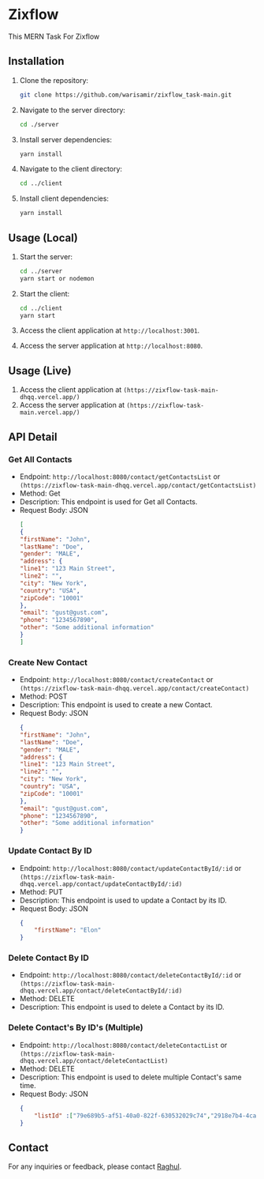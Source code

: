 # Zixflow

This MERN Task For Zixflow

## Installation

1. Clone the repository:
    ```bash
    git clone https://github.com/warisamir/zixflow_task-main.git

2. Navigate to the server directory:
    ```bash
    cd ./server
    ```

3. Install server dependencies:
    ```bash
    yarn install
    ```

4. Navigate to the client directory:
    ```bash
    cd ../client
    ```

5. Install client dependencies:
    ```bash
    yarn install
    ```

## Usage (Local)

1. Start the server:
    ```bash
    cd ../server
    yarn start or nodemon
    ```

2. Start the client:
    ```bash
    cd ../client
    yarn start
    ```

3. Access the client application at `http://localhost:3001`.
4. Access the server application at `http://localhost:8080`.

## Usage (Live)

1. Access the client application at `(https://zixflow-task-main-dhqq.vercel.app/)`
2. Access the server application at `(https://zixflow-task-main.vercel.app/)`

## API Detail

### Get All Contacts
- Endpoint: `http://localhost:8080/contact/getContactsList` or  `(https://zixflow-task-main-dhqq.vercel.app/contact/getContactsList)`
- Method: Get
- Description: This endpoint is used for Get all Contacts.
- Request Body: JSON
    ```json
    [
    {
    "firstName": "John",
    "lastName": "Doe",
    "gender": "MALE",
    "address": {
    "line1": "123 Main Street",
    "line2": "",
    "city": "New York",
    "country": "USA",
    "zipCode": "10001"
  },
    "email": "gust@gust.com",
    "phone": "1234567890",
    "other": "Some additional information"
    }
    ]
    ```

### Create New Contact
- Endpoint: `http://localhost:8080/contact/createContact` or  `(https://zixflow-task-main-dhqq.vercel.app/contact/createContact)`
- Method: POST
- Description: This endpoint is used to create a new Contact.
- Request Body: JSON
    ```json
    {
    "firstName": "John",
    "lastName": "Doe",
    "gender": "MALE",
    "address": {
    "line1": "123 Main Street",
    "line2": "",
    "city": "New York",
    "country": "USA",
    "zipCode": "10001"
  },
    "email": "gust@gust.com",
    "phone": "1234567890",
    "other": "Some additional information"
    }
    ```

### Update Contact By ID
- Endpoint: `http://localhost:8080/contact/updateContactById/:id` or  `(https://zixflow-task-main-dhqq.vercel.app/contact/updateContactById/:id)`
- Method: PUT
- Description: This endpoint is used to update a Contact by its ID.
- Request Body: JSON
    ```json
    {
        "firstName": "Elon"
    }
    ```

### Delete Contact By ID
- Endpoint: `http://localhost:8080/contact/deleteContactById/:id` or  `(https://zixflow-task-main-dhqq.vercel.app/contact/deleteContactById/:id)`
- Method: DELETE
- Description: This endpoint is used to delete a Contact by its ID.

### Delete Contact's By ID's (Multiple)
- Endpoint: `http://localhost:8080/contact/deleteContactList` or  `(https://zixflow-task-main-dhqq.vercel.app/contact/deleteContactList)`
- Method: DELETE
- Description: This endpoint is used to delete multiple Contact's same time.
-  Request Body: JSON
    ```json
    {
        "listId" :["79e689b5-af51-40a0-822f-630532029c74","2918e7b4-4ca1-4ad8-a6c8-c26efa669473"]
    }
    ```

## Contact

For any inquiries or feedback, please contact [Raghul](mailto:raghulraghul111@gmail.com).
